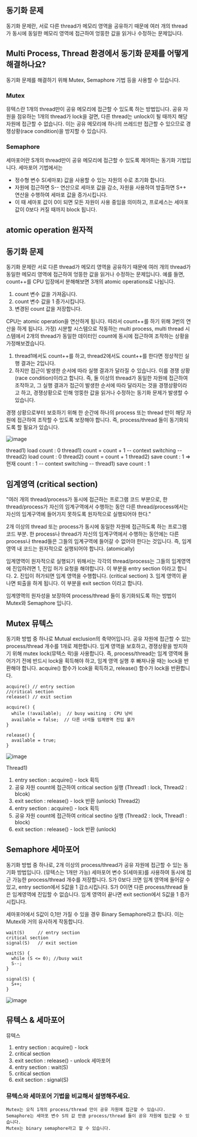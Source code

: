 ## 동기화 문제
동기화 문제란, 서로 다른 thread가 메모리 영역을 공유하기 때문에 여러 개의 thread가 동시에 동일한 메모리 영역에 접근하여 엉뚱한 값을 읽거나 수정하는 문제입니다.

## Multi Process, Thread 환경에서 동기화 문제를 어떻게 해결하나요?
동기화 문제를 해결하기 위해 Mutex, Semaphore 기법 등을 사용할 수 있습니다.
### Mutex
뮤텍스란 1개의 thread만이 공유 메모리에 접근할 수 있도록 하는 방법입니다.
공유 자원을 점유하는 1개의 thread가 lock을 걸면, 다른 thread는 unlock이 될 때까지 해당 자원에 접근할 수 없습니다.
이는 공유 메모리에 하나의 쓰레드만 접근할 수 있으므로 경쟁상황(race condition)을 방지할 수 있습니다.
### Semaphore
세마포어란 S개의 thread만이 공유 메모리에 접근할 수 있도록 제어하는 동기화 기법입니다.
세마포어 기법에서는
- 정수형 변수 S(세마포) 값을 사용할 수 있는 자원의 수로 초기화 합니다.
- 자원에 접근하면 S-- 연산으로 세마포 값을 감소, 자원을 사용하여 방출하면 S++ 연산을 수행하여 세마포 값을 증가시킵니다.
- 이 때 세마포 값이 0이 되면 모든 자원이 사용 중임을 의미하고, 프로세스는 세마포 값이 0보다 커질 때까지 block 됩니다.


## atomic operation 원자적



## 동기화 문제
동기화 문제란 서로 다른 thread가 메모리 영역을 공유하기 때문에 여러 개의 thread가 동일한 메모리 영역에 접근하여 엉뚱한 값을 읽거나 수정하는 문제입니다.
예를 들면,
count++를 CPU 입장에서 분해해보면 3개의 atomic operations로 나뉩니다.
1. count 변수 값을 가져옵니다.
2. count 변수 값을 1 증가시킵니다.
3. 변경된 count 값을 저장합니다.

CPU는 atomic operation을 연산하게 됩니다. 따라서 count++를 하기 위해 3번의 연산을 하게 됩니다.
가정)
시분할 시스템으로 작동하는 multi process, multi thread 시스템에서 
2개의 thread가 동일한 데이터인 count에 동시에 접근하여 조작하는 상황을 가정해보겠습니다.
1. thread1에서도 count++를 하고, thread2에서도 count++를 한다면 정상적인 실행 결과는 2입니다.
2. 하지만 접근이 발생한 순서에 따라 실행 결과가 달라질 수 있습니다. 이를 경쟁 상황(race condition)이라고 합니다.
즉, 둘 이상의 thread가 동일한 자원에 접근하여 조작하고, 그 실행 결과가 접근이 발생한 순서에 따라 달라지는 것을 경쟁상황이라고 하고,
경쟁상황으로 인해 엉뚱한 값을 읽거나 수정하는 동기화 문제가 발생할 수 있습니다.

경쟁 상황으로부터 보호하기 위해 한 순간에 하나의 process 또는 thread 만이 해당 자원에 접근하여 조작할 수 있도록 보장해야 합니다.
즉, process/thread 들이 동기화되도록 할 필요가 있습니다.

![image](https://github.com/acrnm148/CS_STUDY/assets/67724306/ba4de9a3-ff30-4296-b980-5de3bd57e4dc)

thread1) load count : 0
thread1) count = count + 1
-- context switching --
thread2) load count : 0
thread2) count = count + 1
thread2) save count : 1       => 현재 count : 1
-- context switching --
thread1) save count : 1


## 임계영역 (critical section)
"여러 개의 thread/process가 동시에 접근하는 프로그램 코드 부분으로, 
한 thread/process가 자신의 임계구역에서 수행하는 동안 다른 thread/process에서는 자신의 임계구역에 들어가지 못하도록 원자적으로 실행되어야 한다."

2개 이상의 thread 또는 process가 동시에 동일한 자원에 접근하도록 하는 프로그램 코드 부분.
한 process나 thread가 자신의 임계구역에서 수행하는 동안에는 다른 process나 thread들은 그들의 임계구역에 들어갈 수 없어야 한다는 것입니다.
즉, 임계 영역 내 코드는 원자적으로 실행되어야 합니다. (atomically)

임계영역이 원자적으로 실행되기 위해서는
각각의 thread/process는 그들의 임계영역에 진입하려면 
1, 진입 허가 요청을 해야합니다. 이 부분을 entry section 이라고 합니다.
2. 진입이 허가되면 임계 영역을 수행합니다. (critical section)
3. 임계 영역이 끝나면 퇴출을 하게 됩니다. 이 부분을 exit section 이라고 합니다.

임계영역의 원자성을 보장하여 process/thread 들이 동기화되도록 하는 방법이 Mutex와 Semaphore 입니다.


## Mutex 뮤텍스

동기화 방법 중 하나로 Mutual exclusion의 축약어입니다.
공유 자원에 접근할 수 있는 process/thread 개수를 1개로 제한합니다.
임계 영역을 보호하고, 경쟁상황을 방지하기 위해 mutex lock(뮤텍스 락)을 사용합니다.
즉, process/thread는 임계 영역에 들어가기 전에 반드시 lock을 획득해야 하고, 임계 영역 실행 후 빠져나올 때는 lock을 반환해야 합니다.
acquire() 함수가 lcok을 획득하고, release() 함수가 lock을 반환합니다.

```
acquire() // entry section
//critical section
release() // exit section
```
```
acquire() {
  while (!available);  // busy waiting : CPU 낭비
  available = false;  // 다른 녀석들 임계영역 진입 불가
}
```
```
release() {
  available = true;
}
```

![image](https://github.com/acrnm148/CS_STUDY/assets/67724306/aeaccb56-bede-4ed2-83a6-37e64b38063d)

Thread1)
1. entry section : acquire() - lock 획득
2. 공유 자원 count에 접근하여 critical section 실행 (Thread1 : lock, Thread2 : blcok)
3. exit section : release() - lock 반환 (unlock)
Thread2)
1. entry section : acquire() - lock 획득
2. 공유 자원 count에 접근하여 critical sectino 실행 (Thread2 : lock, Thread1 : block)
3. exit section : release() - lock 반환 (unlock)



## Semaphore 세마포어

동기화 방법 중 하나로, 2개 이상의 process/thread가 공유 자원에 접근할 수 있는 동기화 방법입니다. (뮤텍스는 1개만 가능)
세마포어 변수 S(세마포)를 사용하여 동시에 접근 가능한 process/thread 개수를 저장합니다.
S가 0보다 크면 임계 영역에 들어갈 수 있고, entry section에서 S값을 1 감소시킵니다.
S가 0이면 다른 process/thread 들은 임계영역에 진입할 수 없습니다.
임계 영역이 끝나면 exit section에서 S값을 1 증가시킵니다.

세마포어에서 S값이 0,1만 가질 수 있을 경우 Binary Semaphore라고 합니다. 이는 Mutex와 거의 유사하게 작동합니다.

```
wait(S)     // entry section
critical section
signal(S)   // exit section
```
```
wait(S) {
  while (S <= 0); //busy wait
  S--;
}
```
```
signal(S) {
  S++;  
}
```

![image](https://github.com/acrnm148/CS_STUDY/assets/67724306/420adff8-7892-4471-828b-f9dd27cbf2f1)


## 뮤텍스 & 세마포어
뮤텍스
1. entry section : acquire() - lock
2. critical section
3. exit section : release() - unlock
세마포어
1. entry section : wait(S)
2. critical section
3. exit section : signal(S)



### 뮤텍스와 세마포어 기법을 비교해서 설명해주세요.
```
Mutex는 오직 1개의 process/thread 만이 공유 자원에 접근할 수 있습니다.
Semaphore는 세마포 변수 S의 값 만큼 process/thread 들이 공유 자원에 접근할 수 있습니다.
Mutex는 binary semaphore라고 할 수 있습니다.
```

